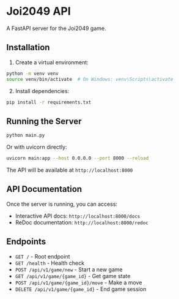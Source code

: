 # Joi2049 API

A FastAPI server for the Joi2049 game.

## Installation

1. Create a virtual environment:
```bash
python -m venv venv
source venv/bin/activate  # On Windows: venv\Scripts\activate
```

2. Install dependencies:
```bash
pip install -r requirements.txt
```

## Running the Server

```bash
python main.py
```

Or with uvicorn directly:
```bash
uvicorn main:app --host 0.0.0.0 --port 8000 --reload
```

The API will be available at `http://localhost:8000`

## API Documentation

Once the server is running, you can access:
- Interactive API docs: `http://localhost:8000/docs`
- ReDoc documentation: `http://localhost:8000/redoc`

## Endpoints

- `GET /` - Root endpoint
- `GET /health` - Health check
- `POST /api/v1/game/new` - Start a new game
- `GET /api/v1/game/{game_id}` - Get game state
- `POST /api/v1/game/{game_id}/move` - Make a move
- `DELETE /api/v1/game/{game_id}` - End game session

